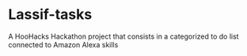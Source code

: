 # Lassif-tasks
A HooHacks Hackathon project that consists in a categorized to do list connected to Amazon Alexa skills
